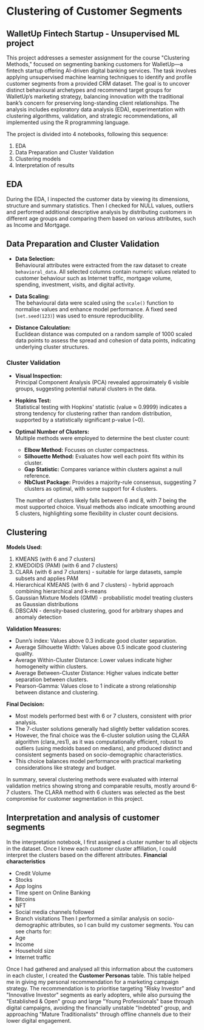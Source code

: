 # Clustering of Customer Segments

## WalletUp Fintech Startup - Unsupervised ML project
This project addresses a semester assignment for the course "Clustering Methods," focused on segmenting banking customers for 
WalletUp—a fintech startup offering AI-driven digital banking services. The task involves applying unsupervised machine learning techniques 
to identify and profile customer segments from a provided CRM dataset. The goal is to uncover distinct behavioural archetypes and recommend 
target groups for WalletUp’s marketing strategy, balancing innovation with the traditional bank’s concern for preserving long-standing client 
relationships. The analysis includes exploratory data analysis (EDA), experimentation with clustering algorithms, validation, and strategic recommendations, all implemented using the R programming language.

The project is divided into 4 notebooks, following this sequence:
1. EDA
2. Data Preparation and Cluster Validation
3. Clustering models
4. Interpretation of results

## EDA
During the EDA, I inspected the customer data by viewing its dimensions, structure and summary statistics. Then I checked for NULL values, outliers and performed additional descriptive analysis by distributing
customers in different age groups and comparing them based on various attributes, such as Income and Mortgage.

## Data Preparation and Cluster Validation

- **Data Selection:**  
  Behavioural attributes were extracted from the raw dataset to create `behavioral_data`. All selected columns contain numeric values related to customer behaviour such as
  Internet traffic, mortgage volume, spending, investment, visits, and digital activity.

- **Data Scaling:**  
  The behavioural data were scaled using the `scale()` function to normalise values and enhance model performance. A fixed seed (`set.seed(123)`) was used to ensure reproducibility.

- **Distance Calculation:**  
  Euclidean distance was computed on a random sample of 1000 scaled data points to assess the spread and cohesion of data points, indicating underlying cluster structures.

### Cluster Validation

- **Visual Inspection:**  
  Principal Component Analysis (PCA) revealed approximately 6 visible groups, suggesting potential natural clusters in the data.

- **Hopkins Test:**  
  Statistical testing with Hopkins' statistic (value ≈ 0.9999) indicates a strong tendency for clustering rather than random distribution, supported by a statistically significant p-value (~0).

- **Optimal Number of Clusters:**  
  Multiple methods were employed to determine the best cluster count:
  - **Elbow Method:** Focuses on cluster compactness.
  - **Silhouette Method:** Evaluates how well each point fits within its cluster.
  - **Gap Statistic:** Compares variance within clusters against a null reference.
  - **NbClust Package:** Provides a majority-rule consensus, suggesting 7 clusters as optimal, with some support for 4 clusters.

  The number of clusters likely falls between 6 and 8, with 7 being the most supported choice. Visual methods also indicate smoothing around 5 clusters, highlighting some flexibility in cluster count decisions.

## Clustering
**Models Used:**
1. KMEANS (with 6 and 7 clusters)
2. KMEDOIDS (PAM) (with 6 and 7 clusters)
3. CLARA (with 6 and 7 clusters) - suitable for large datasets, sample subsets and applies PAM
4. Hierarchical KMEANS (with 6 and 7 clusters) - hybrid approach combining hierarchical and k-means
5. Gaussian Mixture Models (GMM) - probabilistic model treating clusters as Gaussian distributions
6. DBSCAN - density-based clustering, good for arbitrary shapes and anomaly detection

**Validation Measures:**
- Dunn’s index: Values above 0.3 indicate good cluster separation.
- Average Silhouette Width: Values above 0.5 indicate good clustering quality.
- Average Within-Cluster Distance: Lower values indicate higher homogeneity within clusters.
- Average Between-Cluster Distance: Higher values indicate better separation between clusters.
- Pearson-Gamma: Values close to 1 indicate a strong relationship between distance and clustering.

**Final Decision:**
- Most models performed best with 6 or 7 clusters, consistent with prior analysis.
- The 7-cluster solutions generally had slightly better validation scores.
- However, the final choice was the 6-cluster solution using the CLARA algorithm (clara_res1), as it was computationally efficient, robust to outliers (using medoids based on medians), and produced distinct and consistent segments based on socio-demographic characteristics.
- This choice balances model performance with practical marketing considerations like strategy and budget.

In summary, several clustering methods were evaluated with internal validation metrics showing strong and comparable results, mostly around 6-7 clusters. 
The CLARA method with 6 clusters was selected as the best compromise for customer segmentation in this project.

## Interpretation and analysis of customer segments
In the interpretation notebook, I first assigned a cluster number to all objects in the dataset. Once I knew each customer cluster affiliation, I could interpret the clusters based on the different attributes.
**Financial characteristics**
- Credit Volume
- Stocks
- App logins
- Time spent on Online Banking
- Bitcoins
- NFT
- Social media channels followed
- Branch visitations
Then I performed a similar analysis on socio-demographic attributes, so I can build my customer segments. You can see charts for:
- Age
- Income
- Household size
- Internet traffic

Once I had gathered and analysed all this information about the customers in each cluster, I created the **Customer Personas** table. This table helped me in giving my personal recommendation for a 
marketing campaign strategy. The recommendation is to prioritise targeting "Risky Investor" and "Innovative Investor" segments as early adopters, 
while also pursuing the "Established & Open" group and large "Young Professionals" base through digital campaigns, avoiding the financially unstable "Indebted" group, 
and approaching "Mature Traditionalists" through offline channels due to their lower digital engagement.
